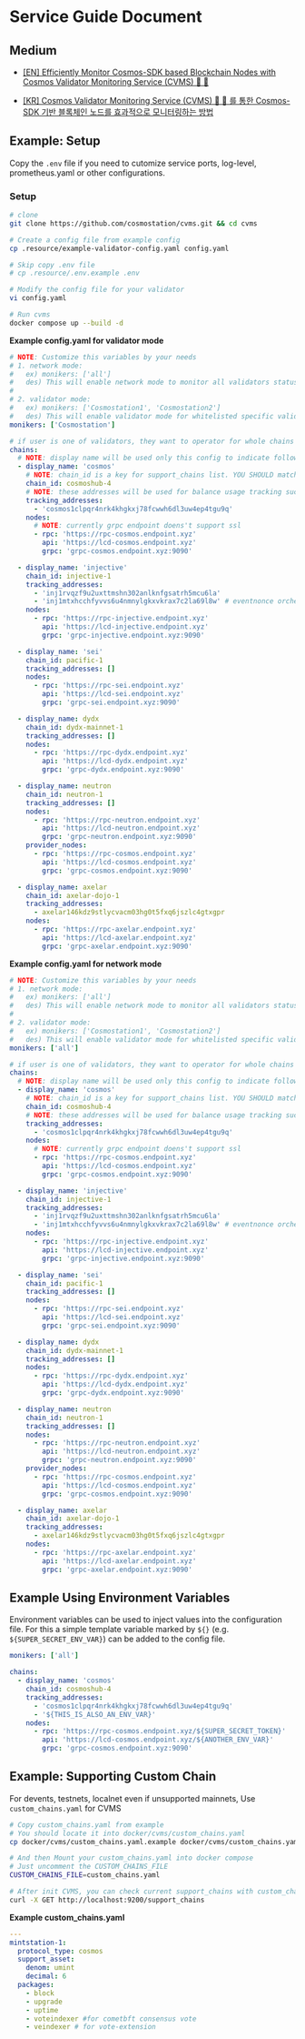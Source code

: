 # Service Guide Document

## Medium

- [[EN] Efficiently Monitor Cosmos-SDK based Blockchain Nodes with Cosmos Validator Monitoring Service (CVMS) 🌌 🔭](https://medium.com/cosmostation/efficiently-monitor-cosmos-sdk-nodes-with-cosmos-validator-monitoring-service-cvms-e24a63c73462?source=collection_category---4------0-----------------------)

* [[KR] Cosmos Validator Monitoring Service (CVMS) 🌌 🔭 를 통한 Cosmos-SDK 기반 블록체인 노드를 효과적으로 모니터링하는 방법](https://medium.com/cosmostation/cosmos-validator-monitoring-service-cvms-%EB%A5%BC-%ED%86%B5%ED%95%9C-cosmos-sdk-%EA%B8%B0%EB%B0%98-%EB%B8%94%EB%A1%9D%EC%B2%B4%EC%9D%B8-%EB%85%B8%EB%93%9C%EB%A5%BC-%ED%9A%A8%EA%B3%BC%EC%A0%81%EC%9C%BC%EB%A1%9C-%EB%AA%A8%EB%8B%88%ED%84%B0%EB%A7%81%ED%95%98%EB%8A%94-%EB%B0%A9%EB%B2%95-8b5541bcb834)

## Example: Setup

Copy the `.env` file if you need to cutomize service ports, log-level, prometheus.yaml or other configurations.

### Setup

```bash
# clone
git clone https://github.com/cosmostation/cvms.git && cd cvms

# Create a config file from example config
cp .resource/example-validator-config.yaml config.yaml

# Skip copy .env file
# cp .resource/.env.example .env

# Modify the config file for your validator
vi config.yaml

# Run cvms
docker compose up --build -d
```

**Example config.yaml for validator mode**

```yaml
# NOTE: Customize this variables by your needs
# 1. network mode:
#   ex) monikers: ['all']
#   des) This will enable network mode to monitor all validators status in the blockchain network
#
# 2. validator mode:
#   ex) monikers: ['Cosmostation1', 'Cosmostation2']
#   des) This will enable validator mode for whitelisted specific validators
monikers: ['Cosmostation']

# if user is one of validators, they want to operator for whole chains which already operating as validator.
chains:
  # NOTE: display name will be used only this config to indicate followed arguments to communicate internal team members
  - display_name: 'cosmos'
    # NOTE: chain_id is a key for support_chains list. YOU SHOULD match correct CHAIN ID
    chain_id: cosmoshub-4
    # NOTE: these addresses will be used for balance usage tracking such as validator, broadcaster or something.
    tracking_addresses:
      - 'cosmos1clpqr4nrk4khgkxj78fcwwh6dl3uw4ep4tgu9q'
    nodes:
      # NOTE: currently grpc endpoint doens't support ssl
      - rpc: 'https://rpc-cosmos.endpoint.xyz'
        api: 'https://lcd-cosmos.endpoint.xyz'
        grpc: 'grpc-cosmos.endpoint.xyz:9090'

  - display_name: 'injective'
    chain_id: injective-1
    tracking_addresses:
      - 'inj1rvqzf9u2uxttmshn302anlknfgsatrh5mcu6la'
      - 'inj1mtxhcchfyvvs6u4nmnylgkxvkrax7c2la69l8w' # eventnonce orchestrator address or something
    nodes:
      - rpc: 'https://rpc-injective.endpoint.xyz'
        api: 'https://lcd-injective.endpoint.xyz'
        grpc: 'grpc-injective.endpoint.xyz:9090'

  - display_name: 'sei'
    chain_id: pacific-1
    tracking_addresses: []
    nodes:
      - rpc: 'https://rpc-sei.endpoint.xyz'
        api: 'https://lcd-sei.endpoint.xyz'
        grpc: 'grpc-sei.endpoint.xyz:9090'

  - display_name: dydx
    chain_id: dydx-mainnet-1
    tracking_addresses: []
    nodes:
      - rpc: 'https://rpc-dydx.endpoint.xyz'
        api: 'https://lcd-dydx.endpoint.xyz'
        grpc: 'grpc-dydx.endpoint.xyz:9090'

  - display_name: neutron
    chain_id: neutron-1
    tracking_addresses: []
    nodes:
      - rpc: 'https://rpc-neutron.endpoint.xyz'
        api: 'https://lcd-neutron.endpoint.xyz'
        grpc: 'grpc-neutron.endpoint.xyz:9090'
    provider_nodes:
      - rpc: 'https://rpc-cosmos.endpoint.xyz'
        api: 'https://lcd-cosmos.endpoint.xyz'
        grpc: 'grpc-cosmos.endpoint.xyz:9090'

  - display_name: axelar
    chain_id: axelar-dojo-1
    tracking_addresses:
      - axelar146kdz9stlycvacm03hg0t5fxq6jszlc4gtxgpr
    nodes:
      - rpc: 'https://rpc-axelar.endpoint.xyz'
        api: 'https://lcd-axelar.endpoint.xyz'
        grpc: 'grpc-axelar.endpoint.xyz:9090'
```

**Example config.yaml for network mode**

```yaml
# NOTE: Customize this variables by your needs
# 1. network mode:
#   ex) monikers: ['all']
#   des) This will enable network mode to monitor all validators status in the blockchain network
#
# 2. validator mode:
#   ex) monikers: ['Cosmostation1', 'Cosmostation2']
#   des) This will enable validator mode for whitelisted specific validators
monikers: ['all']

# if user is one of validators, they want to operator for whole chains which already operating as validator.
chains:
  # NOTE: display name will be used only this config to indicate followed arguments to communicate internal team members
  - display_name: 'cosmos'
    # NOTE: chain_id is a key for support_chains list. YOU SHOULD match correct CHAIN ID
    chain_id: cosmoshub-4
    # NOTE: these addresses will be used for balance usage tracking such as validator, broadcaster or something.
    tracking_addresses:
      - 'cosmos1clpqr4nrk4khgkxj78fcwwh6dl3uw4ep4tgu9q'
    nodes:
      # NOTE: currently grpc endpoint doens't support ssl
      - rpc: 'https://rpc-cosmos.endpoint.xyz'
        api: 'https://lcd-cosmos.endpoint.xyz'
        grpc: 'grpc-cosmos.endpoint.xyz:9090'

  - display_name: 'injective'
    chain_id: injective-1
    tracking_addresses:
      - 'inj1rvqzf9u2uxttmshn302anlknfgsatrh5mcu6la'
      - 'inj1mtxhcchfyvvs6u4nmnylgkxvkrax7c2la69l8w' # eventnonce orchestrator address or something
    nodes:
      - rpc: 'https://rpc-injective.endpoint.xyz'
        api: 'https://lcd-injective.endpoint.xyz'
        grpc: 'grpc-injective.endpoint.xyz:9090'

  - display_name: 'sei'
    chain_id: pacific-1
    tracking_addresses: []
    nodes:
      - rpc: 'https://rpc-sei.endpoint.xyz'
        api: 'https://lcd-sei.endpoint.xyz'
        grpc: 'grpc-sei.endpoint.xyz:9090'

  - display_name: dydx
    chain_id: dydx-mainnet-1
    tracking_addresses: []
    nodes:
      - rpc: 'https://rpc-dydx.endpoint.xyz'
        api: 'https://lcd-dydx.endpoint.xyz'
        grpc: 'grpc-dydx.endpoint.xyz:9090'

  - display_name: neutron
    chain_id: neutron-1
    tracking_addresses: []
    nodes:
      - rpc: 'https://rpc-neutron.endpoint.xyz'
        api: 'https://lcd-neutron.endpoint.xyz'
        grpc: 'grpc-neutron.endpoint.xyz:9090'
    provider_nodes:
      - rpc: 'https://rpc-cosmos.endpoint.xyz'
        api: 'https://lcd-cosmos.endpoint.xyz'
        grpc: 'grpc-cosmos.endpoint.xyz:9090'

  - display_name: axelar
    chain_id: axelar-dojo-1
    tracking_addresses:
      - axelar146kdz9stlycvacm03hg0t5fxq6jszlc4gtxgpr
    nodes:
      - rpc: 'https://rpc-axelar.endpoint.xyz'
        api: 'https://lcd-axelar.endpoint.xyz'
        grpc: 'grpc-axelar.endpoint.xyz:9090'
```

## Example Using Environment Variables
Environment variables can be used to inject values into the configuration file. 
For this a simple template variable marked by `${}` (e.g. `${SUPER_SECRET_ENV_VAR}`) can be added to the config file.

```yaml
monikers: ['all']

chains:
  - display_name: 'cosmos'
    chain_id: cosmoshub-4
    tracking_addresses:
      - 'cosmos1clpqr4nrk4khgkxj78fcwwh6dl3uw4ep4tgu9q'
      - '${THIS_IS_ALSO_AN_ENV_VAR}'
    nodes:
      - rpc: 'https://rpc-cosmos.endpoint.xyz/${SUPER_SECRET_TOKEN}'
        api: 'https://lcd-cosmos.endpoint.xyz/${ANOTHER_ENV_VAR}'
        grpc: 'grpc-cosmos.endpoint.xyz:9090'
```

## Example: Supporting Custom Chain

For devents, testnets, localnet even if unsupported mainnets, Use `custom_chains.yaml` for CVMS

```bash
# Copy custom_chains.yaml from example
# You should locate it into docker/cvms/custom_chains.yaml
cp docker/cvms/custom_chains.yaml.example docker/cvms/custom_chains.yaml

# And then Mount your custom_chains.yaml into docker compose
# Just uncomment the CUSTOM_CHAINS_FILE
CUSTOM_CHAINS_FILE=custom_chains.yaml

# After init CVMS, you can check current support_chains with custom_chains by using exporter app
curl -X GET http://localhost:9200/support_chains
```

**Example custom_chains.yaml**

```yaml
---
mintstation-1:
  protocol_type: cosmos
  support_asset:
    denom: umint
    decimal: 6
  packages:
    - block
    - upgrade
    - uptime
    - voteindexer #for cometbft consensus vote
    - veindexer # for vote-extension
```
